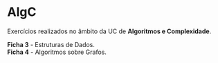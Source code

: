 # AlgC

Exercícios realizados no âmbito da UC de **Algoritmos e Complexidade**. 

**Ficha 3** - Estruturas de Dados. \
**Ficha 4** - Algoritmos sobre Grafos.
